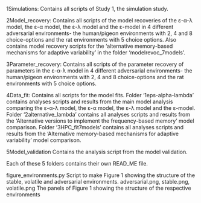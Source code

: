 1Simulations:		Contains all scripts of Study 1, the simulation study.

2Model_recovery: 	Contains all scripts of the model recoveries of the ε-α-λ model, the ε-α model, the ε-λ model and the ε-model in 4 different adversarial environments- the human/pigeon environments with 2, 4 and 8 choice-options and the rat environments with 5 choice options. Also contains model recovery scripts for the ‘alternative memory-based mechanisms for adaptive variability’ in the folder ‘modelrevoc_7models’.

3Parameter_recovery:	Contains all scripts of the parameter recovery of parameters in the ε-α-λ model in 4 different adversarial environments- the human/pigeon environments with 2, 4 and 8 choice-options and the rat environments with 5 choice options.

4Data_fit:	Contains all scripts for the model fits. Folder ‘1eps-alpha-lambda’ contains analyses scripts and results from the main model analysis comparing the ε-α-λ model, the ε-α model, the ε-λ model and the ε-model. Folder ‘2alternative_lambda’ contains all analyses scripts and results from the ‘Alternative versions to implement the frequency-based memory’ model comparison. Folder ‘3HPC_fit7models’ contains all analyses scripts and results from the ‘Alternative memory-based mechanisms for adaptive variability’ model comparison.

5Model_validation	Contains the analysis script from the model validation.

Each of these 5 folders contains their own READ_ME file.

figure_environments.py	Script to make Figure 1 showing the structure of the stable, volatile and adversarial environments.
adversarial.png, stable.png, volatile.png	The panels of Figure 1 showing the structure of the respective environments



